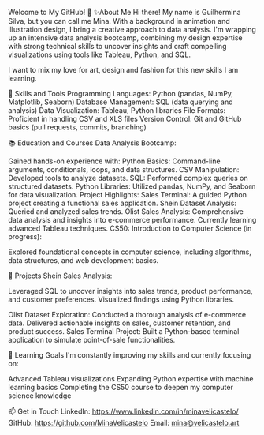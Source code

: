Welcome to My GitHub! 👋 
✨About Me
Hi there! My name is Guilhermina Silva, but you can call me Mina. 
With a background in animation and illustration design, I bring a creative approach to data analysis. 
I'm wrapping up an intensive data analysis bootcamp, 
combining my design expertise with strong technical skills to uncover insights and craft compelling visualizations using tools like Tableau, Python, and SQL.

I want to mix my love for art, design and fashion for this new skills I am learning.

🔧 Skills and Tools
Programming Languages: Python (pandas, NumPy, Matplotlib, Seaborn)
Database Management: SQL (data querying and analysis)
Data Visualization: Tableau, Python libraries
File Formats: Proficient in handling CSV and XLS files
Version Control: Git and GitHub basics (pull requests, commits, branching)

📚 Education and Courses
Data Analysis Bootcamp:

Gained hands-on experience with:
Python Basics: Command-line arguments, conditionals, loops, and data structures.
CSV Manipulation: Developed tools to analyze datasets.
SQL: Performed complex queries on structured datasets.
Python Libraries: Utilized pandas, NumPy, and Seaborn for data visualization.
Project Highlights:
Sales Terminal: A guided Python project creating a functional sales application.
Shein Dataset Analysis: Queried and analyzed sales trends.
Olist Sales Analysis: Comprehensive data analysis and insights into e-commerce performance.
Currently learning advanced Tableau techniques.
CS50: Introduction to Computer Science (in progress):

Explored foundational concepts in computer science, including algorithms, data structures, and web development basics.

🚀 Projects
Shein Sales Analysis:

Leveraged SQL to uncover insights into sales trends, product performance, and customer preferences.
Visualized findings using Python libraries.

Olist Dataset Exploration:
Conducted a thorough analysis of e-commerce data.
Delivered actionable insights on sales, customer retention, and product success.
Sales Terminal Project:
Built a Python-based terminal application to simulate point-of-sale functionalities.

🌟 Learning Goals
I'm constantly improving my skills and currently focusing on:

Advanced Tableau visualizations
Expanding Python expertise with machine learning basics
Completing the CS50 course to deepen my computer science knowledge

📫 Get in Touch
LinkedIn: https://www.linkedin.com/in/minavelicastelo/
GitHub: https://github.com/MinaVelicastelo
Email: mina@velicastelo.art

<!---
MinaVelicastelo/MinaVelicastelo is a ✨ special ✨ repository because its `README.md` (this file) appears on your GitHub profile.
You can click the Preview link to take a look at your changes.
--->
